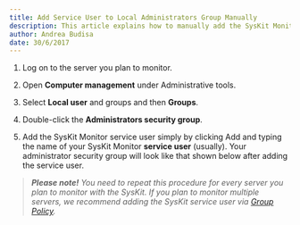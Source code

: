 ```yaml
---
title: Add Service User to Local Administrators Group Manually
description: This article explains how to manually add the SysKit Monitor service user to the Local Administrators security group.
author: Andrea Budisa
date: 30/6/2017
---
```

1. Log on to the server you plan to monitor.

1. Open **Computer management** under Administrative tools.

1. Select **Local user** and groups and then **Groups**.

1. Double-click the **Administrators security group**.

1. Add the SysKit Monitor service user simply by clicking Add and typing the name of your SysKit Monitor **service user** (usually). Your administrator security group will look like that shown below after adding the service user.
>_**Please note!**_ *You need to repeat this procedure for every server you plan to monitor with the SysKit. If you plan to monitor multiple servers, we recommend adding the SysKit service user via [Group Policy](#internal/how-to/service-accounts/add-service-user-group-policy).*